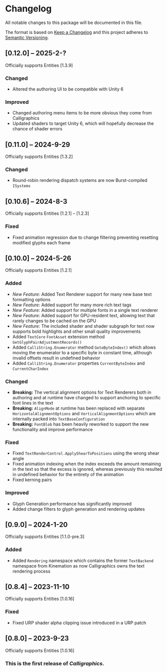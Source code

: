 # Changelog

All notable changes to this package will be documented in this file.

The format is based on [Keep a Changelog](http://keepachangelog.com/en/1.0.0/)
and this project adheres to [Semantic
Versioning](http://semver.org/spec/v2.0.0.html).

## [0.12.0] – 2025-2-?

Officially supports Entities [1.3.9]

### Changed

-   Altered the authoring UI to be compatible with Unity 6

### Improved

-   Changed authoring menu items to be more obvious they come from Calligraphics
-   Updated shaders to target Unity 6, which will hopefully decrease the chance
    of shader errors

## [0.11.0] – 2024-9-29

Officially supports Entities [1.3.2]

### Changed

-   Round-robin rendering dispatch systems are now Burst-compiled `ISystems`

## [0.10.6] – 2024-8-3

Officially supports Entities [1.2.1] – [1.2.3]

### Fixed

-   Fixed animation regression due to change filtering preventing resetting
    modified glyphs each frame

## [0.10.0] – 2024-5-26

Officially supports Entities [1.2.1]

### Added

-   *New Feature:* Added Text Renderer support for many new base text formatting
    options
-   *New Feature:* Added support for many more rich text tags
-   *New Feature:* Added support for multiple fonts in a single text renderer
-   *New Feature:* Added support for GPU-resident text, allowing text that
    rarely changes to be cached on the GPU
-   *New Feature:* The included shader and shader subgraph for text now supports
    bold highlights and other small quality improvements
-   Added `TextCore` `FontAsset` extension method
    `GetGlyphPairAdjustmentRecords()`
-   Added `CalliString.Enumerator` method `GotoByteIndex()` which allows moving
    the enumerator to a specific byte in constant time, although invalid offsets
    result in undefined behavior
-   Added `CalliString.Enumerator` properties `CurrentByteIndex` and
    `CurrentCharIndex`

### Changed

-   **Breaking:** The vertical alignment options for Text Renderers both in
    authoring and at runtime have changed to support anchoring to specific font
    lines in the text
-   **Breaking:** `AlignMode` at runtime has been replaced with separate
    `HorizontalAlignmentOptions` and `VerticalAlignmentOptions` which are
    internally packed into `TextBaseConfiguration`
-   **Breaking:** `FontBlob` has been heavily reworked to support the new
    functionality and improve performance

### Fixed

-   Fixed `TextRenderControl.ApplyShearToPositions` using the wrong shear angle
-   Fixed animation indexing when the index exceeds the amount remaining in the
    text so that the excess is ignored, whereas previously this resulted in
    undefined behavior for the entirety of the animation
-   Fixed kerning pairs

### Improved

-   Glyph Generation performance has significantly improved
-   Added change filters to glyph generation and rendering updates

## [0.9.0] – 2024-1-20

Officially supports Entities [1.1.0-pre.3]

### Added

-   Added `Rendering` namespace which contains the former `TextBackend`
    namespace from Kinemation as now Calligraphics owns the text rendering
    process

## [0.8.4] – 2023-11-10

Officially supports Entities [1.0.16]

### Fixed

-   Fixed URP shader alpha clipping issue introduced in a URP patch

## [0.8.0] – 2023-9-23

Officially supports Entities [1.0.16]

### This is the first release of *Calligraphics*.
